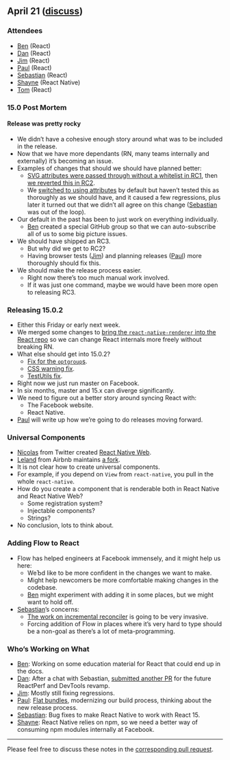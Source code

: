 ## April 21 ([discuss](https://github.com/reactjs/core-notes/pull/6))

### Attendees

* [Ben](https://twitter.com/soprano) (React)
* [Dan](https://twitter.com/dan_abramov) (React)
* [Jim](http://github.com/jimfb) (React)
* [Paul](https://twitter.com/zpao) (React)
* [Sebastian](https://twitter.com/sebmarkbage) (React)
* [Shayne](https://github.com/shayne) (React Native)
* [Tom](https://twitter.com/tomocchino) (React)

### 15.0 Post Mortem

#### Release was pretty rocky
* We didn’t have a cohesive enough story around what was to be included in the release.
* Now that we have more dependants (RN, many teams internally and externally) it’s becoming an issue.
* Examples of changes that should we should have planned better:
  * [SVG attributes were passed through without a whitelist in RC1](https://github.com/facebook/react/pull/5714), then [we reverted this in RC2](https://github.com/zpao/react/commit/08fa7fe50707d4c7fe06861e0875b3fab00ea048).
  * We [switched to using attributes](https://github.com/facebook/react/pull/1510) by default but haven’t tested this as thoroughly as we should have, and it caused a few regressions, plus later it turned out that we didn’t all agree on this change ([Sebastian](https://twitter.com/sebmarkbage) was out of the loop).
* Our default in the past has been to just work on everything individually.
  * [Ben](https://twitter.com/soprano) created a special GitHub group so that we can auto-subscribe all of us to some big picture issues.
* We should have shipped an RC3.
  * But why did we get to RC2?
  * Having browser tests ([Jim](https://github.com/jimfb)) and planning releases ([Paul](https://twitter.com/zpao)) more thoroughly should fix this.
* We should make the release process easier.
  * Right now there’s too much manual work involved.
  * If it was just one command, maybe we would have been more open to releasing RC3.

### Releasing 15.0.2

* Either this Friday or early next week.
* We merged some changes to [bring the `react-native-renderer` into the React repo](https://github.com/facebook/react/pull/6338) so we can change React internals more freely without breaking RN.
* What else should get into 15.0.2?
  * [Fix for the `optgroup`s](https://github.com/facebook/react/pull/6442).
  * [CSS warning fix](https://github.com/facebook/react/pull/6458).
  * [TestUtils fix](https://github.com/facebook/react/pull/6362).
* Right now we just run master on Facebook.
* In six months, master and 15.x can diverge significantly.
* We need to figure out a better story around syncing React with:
  * The Facebook website.
  * React Native.
* [Paul](https://twitter.com/zpao) will write up how we’re going to do releases moving forward.

### Universal Components

* [Nicolas](https://github.com/necolas) from Twitter created [React Native Web](https://github.com/necolas/react-native-web).
* [Leland](https://github.com/lelandrichardson) from Airbnb maintains [a fork](https://github.com/lelandrichardson/react-native-web).
* It is not clear how to create universal components.
* For example, if you depend on `View` from `react-native`, you pull in the whole `react-native`.
* How do you create a component that is renderable both in React Native and React Native Web?
  * Some registration system?
  * Injectable components?
  * Strings?
* No conclusion, lots to think about.

### Adding Flow to React

* Flow has helped engineers at Facebook immensely, and it might help us here:
  * WeЪd like to be more confident in the changes we want to make.
  * Might help newcomers be more comfortable making changes in the codebase.
  * [Ben](https://twitter.com/soprano) might experiment with adding it in some places, but we might want to hold off.
* [Sebastian](https://twitter.com/sebmarkbage)’s concerns:
  * [The work on incremental reconciler](https://github.com/facebook/react/issues/6170) is going to be very invasive.
  * Forcing addition of Flow in places where it’s very hard to type should be a non-goal as there’s a lot of meta-programming.

### Who’s Working on What

* [Ben](https://twitter.com/soprano): Working on some education material for React that could end up in the docs.
* [Dan](https://twitter.com/dan_abramov): After a chat with Sebastian, [submitted another PR](https://github.com/facebook/react/pull/6549) for the future ReactPerf and DevTools revamp. 
* [Jim](http://github.com/jimfb): Mostly still fixing regressions.
* [Paul](https://twitter.com/zpao): [Flat bundles](https://github.com/facebook/react/issues/6351), modernizing our build process, thinking about the new release process.
* [Sebastian](https://twitter.com/sebmarkbage): Bug fixes to make React Native to work with React 15.
* [Shayne](https://github.com/shayne): React Native relies on npm, so we need a better way of consuming npm modules internally at Facebook.


------------

Please feel free to discuss these notes in the [corresponding pull request](https://github.com/reactjs/core-notes/pull/6).
